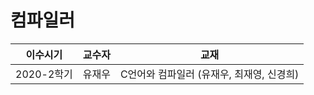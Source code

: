 
# 컴파일러


| 이수시기 | 교수자 | 교재 |
| :---: | :---: | :-: |
| 2020-2학기 | 유재우 | C언어와 컴파일러 (유재우, 최재영, 신경희) |

